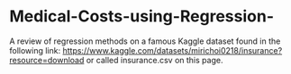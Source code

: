 # Medical-Costs-using-Regression-
A review of regression methods on a famous Kaggle dataset found in the following link: https://www.kaggle.com/datasets/mirichoi0218/insurance?resource=download or called insurance.csv on this page.
